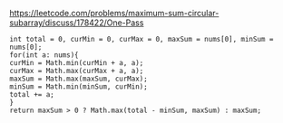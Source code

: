 https://leetcode.com/problems/maximum-sum-circular-subarray/discuss/178422/One-Pass
```
int total = 0, curMin = 0, curMax = 0, maxSum = nums[0], minSum = nums[0];
for(int a: nums){
curMin = Math.min(curMin + a, a);
curMax = Math.max(curMax + a, a);
maxSum = Math.max(maxSum, curMax);
minSum = Math.min(minSum, curMin);
total += a;
}
return maxSum > 0 ? Math.max(total - minSum, maxSum) : maxSum;
```
